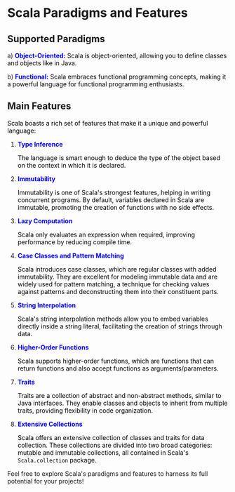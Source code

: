 # Scala Paradigms and Features

## Supported Paradigms

a) <span style="color:blue; font-weight:bold;">Object-Oriented:</span> <span style="color:black;">Scala is object-oriented, allowing you to define classes and objects like in Java.</span>

b) <span style="color:blue; font-weight:bold;">Functional:</span> <span style="color:black;">Scala embraces functional programming concepts, making it a powerful language for functional programming enthusiasts.</span>

## Main Features

<span style="color:black;">Scala boasts a rich set of features that make it a unique and powerful language:</span>

1) **<span style="color:blue;">Type Inference</span>**

   <span style="color:black;">The language is smart enough to deduce the type of the object based on the context in which it is declared.</span>

2) **<span style="color:blue;">Immutability</span>**

   <span style="color:black;">Immutability is one of Scala's strongest features, helping in writing concurrent programs. By default, variables declared in Scala are immutable, promoting the creation of functions with no side effects.</span>

3) **<span style="color:blue;">Lazy Computation</span>**

   <span style="color:black;">Scala only evaluates an expression when required, improving performance by reducing compile time.</span>

4) **<span style="color:blue;">Case Classes and Pattern Matching</span>**

   <span style="color:black;">Scala introduces case classes, which are regular classes with added immutability. They are excellent for modeling immutable data and are widely used for pattern matching, a technique for checking values against patterns and deconstructing them into their constituent parts.</span>

5) **<span style="color:blue;">String Interpolation</span>**

   <span style="color:black;">Scala's string interpolation methods allow you to embed variables directly inside a string literal, facilitating the creation of strings through data.</span>

6) **<span style="color:blue;">Higher-Order Functions</span>**

   <span style="color:black;">Scala supports higher-order functions, which are functions that can return functions and also accept functions as arguments/parameters.</span>

7) **<span style="color:blue;">Traits</span>**

   <span style="color:black;">Traits are a collection of abstract and non-abstract methods, similar to Java interfaces. They enable classes and objects to inherit from multiple traits, providing flexibility in code organization.</span>

8) **<span style="color:blue;">Extensive Collections</span>**

   <span style="color:black;">Scala offers an extensive collection of classes and traits for data collection. These collections are divided into two broad categories: mutable and immutable collections, all contained in Scala's `Scala.collection` package.</span>

Feel free to explore Scala's paradigms and features to harness its full potential for your projects!
